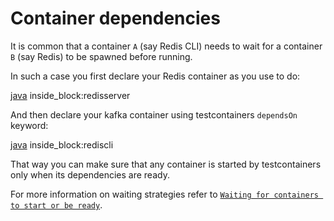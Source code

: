 # Container dependencies

It is common that a container `A` (say Redis CLI) needs to wait for a container `B` (say Redis) to be spawned before running.

In such a case you first declare your Redis container as you use to do:

<!--codeinclude--> 
[java](../examples/junit5/redis/src/test/java/generic/RedisContainerDependencyTest.java) inside_block:redisserver
<!--/codeinclude-->

And then declare your kafka container using testcontainers `dependsOn` keyword:

<!--codeinclude--> 
[java](../examples/junit5/redis/src/test/java/generic/RedisContainerDependencyTest.java) inside_block:rediscli
<!--/codeinclude-->

That way you can make sure that any container is started by testcontainers only when its dependencies are ready. 

For more information on waiting strategies refer to [`Waiting for containers to start or be ready`](startup_and_waits.md).